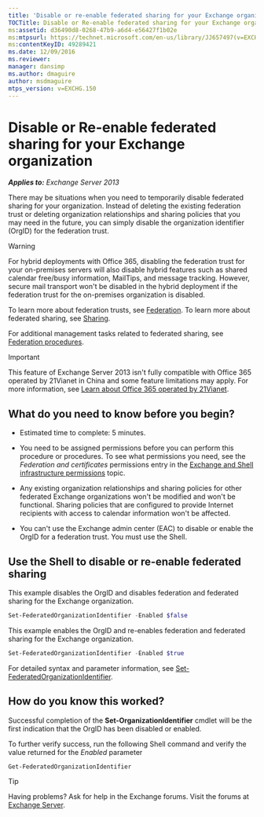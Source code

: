 ```yaml
---
title: 'Disable or re-enable federated sharing for your Exchange organization'
TOCTitle: Disable or Re-enable federated sharing for your Exchange organization
ms:assetid: d36490d8-0268-47b9-a6d4-e56427f1b02e
ms:mtpsurl: https://technet.microsoft.com/en-us/library/JJ657497(v=EXCHG.150)
ms:contentKeyID: 49289421
ms.date: 12/09/2016
ms.reviewer: 
manager: dansimp
ms.author: dmaguire
author: msdmaguire
mtps_version: v=EXCHG.150
---
```


# Disable or Re-enable federated sharing for your Exchange organization

_**Applies to:** Exchange Server 2013_

There may be situations when you need to temporarily disable federated sharing for your organization. Instead of deleting the existing federation trust or deleting organization relationships and sharing policies that you may need in the future, you can simply disable the organization identifier (OrgID) for the federation trust.

> [!WARNING]
> For hybrid deployments with Office&nbsp;365, disabling the federation trust for your on-premises servers will also disable hybrid features such as shared calendar free/busy information, MailTips, and message tracking. However, secure mail transport won't be disabled in the hybrid deployment if the federation trust for the on-premises organization is disabled.

To learn more about federation trusts, see [Federation](federation-exchange-2013-help.md). To learn more about federated sharing, see [Sharing](sharing-exchange-2013-help.md).

For additional management tasks related to federated sharing, see [Federation procedures](federation-procedures-exchange-2013-help.md).

> [!IMPORTANT]
> This feature of Exchange Server 2013 isn't fully compatible with Office 365 operated by 21Vianet in China and some feature limitations may apply. For more information, see <A href="https://go.microsoft.com/fwlink/?linkid=313640">Learn about Office 365 operated by 21Vianet</A>.

## What do you need to know before you begin?

- Estimated time to complete: 5 minutes.

- You need to be assigned permissions before you can perform this procedure or procedures. To see what permissions you need, see the *Federation and certificates* permissions entry in the [Exchange and Shell infrastructure permissions](exchange-and-shell-infrastructure-permissions-exchange-2013-help.md) topic.

- Any existing organization relationships and sharing policies for other federated Exchange organizations won't be modified and won't be functional. Sharing policies that are configured to provide Internet recipients with access to calendar information won't be affected.

- You can't use the Exchange admin center (EAC) to disable or enable the OrgID for a federation trust. You must use the Shell.

## Use the Shell to disable or re-enable federated sharing

This example disables the OrgID and disables federation and federated sharing for the Exchange organization.

```powershell
Set-FederatedOrganizationIdentifier -Enabled $false
```

This example enables the OrgID and re-enables federation and federated sharing for the Exchange organization.

```powershell
Set-FederatedOrganizationIdentifier -Enabled $true
```

For detailed syntax and parameter information, see [Set-FederatedOrganizationIdentifier](https://technet.microsoft.com/en-us/library/dd351037\(v=exchg.150\)).

## How do you know this worked?

Successful completion of the **Set-OrganizationIdentifier** cmdlet will be the first indication that the OrgID has been disabled or enabled.

To further verify success, run the following Shell command and verify the value returned for the *Enabled* parameter

```powershell
Get-FederatedOrganizationIdentifier
```

> [!TIP]
> Having problems? Ask for help in the Exchange forums. Visit the forums at [Exchange Server](https://go.microsoft.com/fwlink/p/?linkid=60612).
